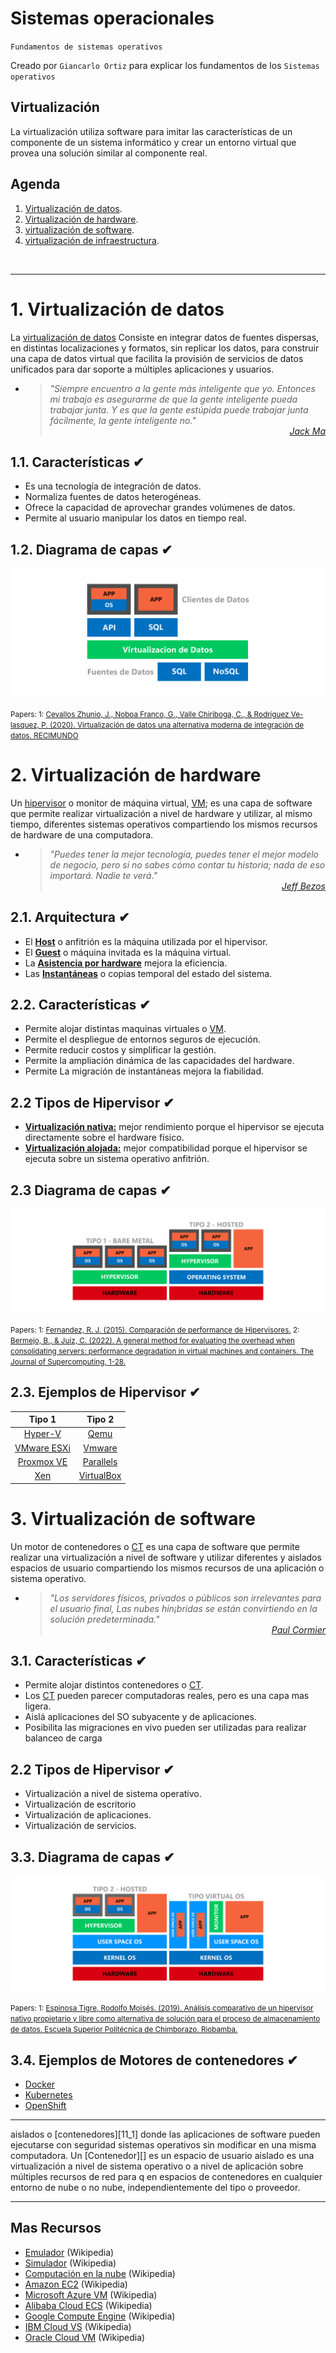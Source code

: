 # Sistemas operacionales
<p><code>Fundamentos de sistemas operativos</code></p>
<p>Creado por <code>Giancarlo Ortiz</code> para explicar los fundamentos de los <code>Sistemas operativos</code></p>

## Virtualización
La virtualización utiliza software para imitar las características de un componente de un sistema informático y crear un entorno virtual que provea una solución similar al componente real.

## Agenda
1. [Virtualización de datos](#1-virtualización-de-datos).
1. [Virtualización de hardware](#1-virtualización-de-hardware).
1. [virtualización de software](#2-contenerización).
1. [virtualización de infraestructura](#2-contenerización).

<br>

---
# 1. Virtualización de datos
La [virtualización de datos][1_0] Consiste en integrar datos de fuentes dispersas, en distintas localizaciones y formatos, sin replicar los datos, para construir una capa de datos virtual que facilita la provisión de servicios de datos unificados para dar soporte a múltiples aplicaciones y usuarios.

* ><i>"Siempre encuentro a la gente más inteligente que yo. Entonces mi trabajo es asegurarme de que la gente inteligente pueda trabajar junta. Y es que la gente estúpida puede trabajar junta fácilmente, la gente inteligente no."</i><br>
<cite style="display:block; text-align: right">[Jack Ma](https://es.wikipedia.org/wiki/Jack_Ma)</cite>

[1_0]:https://es.wikipedia.org/wiki/Virtualizaci%C3%B3n_de_datos


## 1.1. Características ✔
* Es una tecnología de integración de datos.
* Normaliza fuentes de datos heterogéneas.
* Ofrece la capacidad de aprovechar grandes volúmenes de datos.
* Permite al usuario manipular los datos en tiempo real.


## 1.2. Diagrama de capas ✔
![Capas de virtualización de datos](img/data-virtualization.svg "Fuentes de datos heterogéneas")

<small>Papers: 
1: [Cevallos Zhunio, J., Noboa Franco, G., Valle Chiriboga, C., & Rodriguez Ve-
lasquez, P. (2020). Virtualización de datos una alternativa moderna de integración de datos. RECIMUNDO](https://dialnet.unirioja.es/descarga/articulo/7591598.pdf)
</small>


# 2. Virtualización de hardware
Un [hipervisor][2_0] o monitor de máquina virtual, [VM][2_1]; es una capa de software que permite realizar virtualización a nivel de hardware y utilizar, al mismo tiempo, diferentes sistemas operativos compartiendo los mismos recursos de hardware de una computadora.

* ><i>"Puedes tener la mejor tecnología, puedes tener el mejor modelo de negocio, pero si no sabes cómo contar tu historia; nada de eso importará. Nadie te verá."</i><br>
<cite style="display:block; text-align: right">[Jeff Bezos](https://es.wikipedia.org/wiki/Jeff_Bezos)</cite>

[2_0]:https://es.wikipedia.org/wiki/Hipervisor
[2_1]:https://es.wikipedia.org/wiki/M%C3%A1quina_virtual


## 2.1. Arquitectura ✔
* El [__Host__][21_1] o anfitrión es la máquina utilizada por el hipervisor.
* El [__Guest__][21_1] o máquina invitada es la máquina virtual.
* La [__Asistencia por hardware__][21_3] mejora la eficiencia.
* Las [__Instantáneas__][21_4] o copias temporal del estado del sistema.

[21_1]:https://es.wikipedia.org/wiki/Host
[21_2]:https://es.wikipedia.org/wiki/M%C3%A1quina_virtual
[21_3]:https://es.wikipedia.org/wiki/Virtualizaci%C3%B3n_x86#Soporte_hardware
[21_4]:https://es.wikipedia.org/wiki/Copia_instant%C3%A1nea_de_volumen


## 2.2. Características ✔
* Permite alojar distintas maquinas virtuales o [VM][2_1].
* Permite el despliegue de entornos seguros de ejecución.
* Permite reducir costos y simplificar la gestión.
* Permite la ampliación dinámica de las capacidades del hardware.
* Permite La migración de instantáneas mejora la fiabilidad. 


## 2.2 Tipos de Hipervisor ✔
* [__Virtualización nativa:__][22_1] mejor rendimiento porque el hipervisor se ejecuta directamente sobre el hardware físico.
* [__Virtualización alojada:__][22_2] mejor compatibilidad porque el hipervisor se ejecuta sobre un sistema operativo anfitrión.

[22_1]:https://es.wikipedia.org/wiki/Hipervisor#Hipervisor_tipo_1
[22_2]:https://es.wikipedia.org/wiki/Hipervisor#Hipervisor_tipo_2

## 2.3 Diagrama de capas ✔
![Hipervisor](img/type-hypervisors.svg "Tipos de hipervisores")

<small>Papers: 
1: [Fernandez, R. J. (2015). Comparación de performance de Hipervisores.](https://rdu.iua.edu.ar/bitstream/123456789/629/1/TF_Rodrigo%20Fernandez.pdf)
2: [Bermejo, B., & Juiz, C. (2022). A general method for evaluating the overhead when consolidating servers: performance degradation in virtual machines and containers. The Journal of Supercomputing, 1-28.](https://link.springer.com/content/pdf/10.1007/s11227-022-04318-5.pdf)
</small>


## 2.3. Ejemplos de Hipervisor ✔
| Tipo 1 | Tipo 2 |
|:---:|:---:|
| [Hyper-V][23_1] | [Qemu][23_2] |
| [VMware ESXi][23_3] | [Vmware][23_4] |
| [Proxmox VE][23_5] | [Parallels][23_6] |
| [Xen][23_7] | [VirtualBox][23_8] |

[23_1]:https://es.wikipedia.org/wiki/Hyper-V
[23_2]:https://en.wikipedia.org/wiki/QEMU
[23_3]:https://en.wikipedia.org/wiki/VMware_ESXi
[23_4]:https://en.wikipedia.org/wiki/VMware_Workstation
[23_5]:https://es.wikipedia.org/wiki/Proxmox_Virtual_Environment
[23_6]:https://en.wikipedia.org/wiki/Parallels_Server_for_Mac
[23_7]:https://es.wikipedia.org/wiki/Xen
[23_8]:https://en.wikipedia.org/wiki/VirtualBox


# 3. Virtualización de software
Un motor de contenedores o [CT][3_0] es una capa de software que permite realizar una virtualización a nivel de software y utilizar diferentes y aislados espacios de usuario compartiendo los mismos recursos de una aplicación o sistema operativo.

* ><i>"Los servidores físicos, privados o públicos son irrelevantes para el usuario final, Las nubes hin¡bridas se están convirtiendo en la solución predeterminada."</i><br>
<cite style="display:block; text-align: right">[Paul Cormier](https://en.wikipedia.org/wiki/Paul_Cormier_(engineer))</cite>

[3_0]:https://es.wikipedia.org/wiki/Hipervisor

## 3.1. Características ✔
* Permite alojar distintos contenedores o [CT][3_0].
* Los [CT][3_0] pueden parecer computadoras reales, pero es una capa mas ligera.
* Aislá aplicaciones del SO subyacente y de aplicaciones.
* Posibilita las migraciones en vivo pueden ser utilizadas para realizar balanceo de carga


## 2.2 Tipos de Hipervisor ✔
* Virtualización a nivel de sistema operativo.
* Virtualización de escritorio
* Virtualización de aplicaciones.
* Virtualización de servicios.


## 3.3. Diagrama de capas ✔
![Capas de virtualización de datos](img/type-container-engine.svg  "Fuentes de datos heterogéneas")

<small>Papers: 
1: [Espinosa Tigre, Rodolfo Moisés. (2019). Análisis comparativo de un hipervisor nativo propietario y libre como alternativa de solución para el proceso de almacenamiento de datos. Escuela Superior Politécnica de Chimborazo. Riobamba.](http://dspace.espoch.edu.ec/bitstream/123456789/10832/1/20T01201.pdf)
</small>


## 3.4. Ejemplos de Motores de contenedores ✔
* [Docker](https://es.wikipedia.org/wiki/Docker_(software))
* [Kubernetes](https://es.wikipedia.org/wiki/Kubernetes)
* [OpenShift](https://es.wikipedia.org/wiki/OpenShift)


---
aislados o [contenedores][11_1] donde las aplicaciones de software pueden ejecutarse con seguridad 
 sistemas operativos sin modificar en una misma computadora.
Un [Contenedor][] es un espacio de usuario aislado 
es una virtualización a nivel de sistema operativo o a nivel de aplicación sobre múltiples recursos de red para q en espacios de contenedores en cualquier entorno de nube o no nube, independientemente del tipo o proveedor.

---
## Mas Recursos
- [Emulador](https://es.wikipedia.org/wiki/Emulador) (Wikipedia)
- [Simulador](https://es.wikipedia.org/wiki/Simulador) (Wikipedia)
- [Computación en la nube](https://es.wikipedia.org/wiki/Computaci%C3%B3n_en_la_nube) (Wikipedia)
- [Amazon EC2](https://es.wikipedia.org/wiki/Amazon_EC2) (Wikipedia)
- [Microsoft Azure VM](https://es.wikipedia.org/wiki/Microsoft_Azure) (Wikipedia)
- [Alibaba Cloud ECS](https://en.wikipedia.org/wiki/IBM_Cloud) (Wikipedia)
- [Google Compute Engine](https://en.wikipedia.org/wiki/Google_Compute_Engine) (Wikipedia)
- [IBM Cloud VS](https://en.wikipedia.org/wiki/IBM_Cloud) (Wikipedia)
- [Oracle Cloud VM](https://es.wikipedia.org/wiki/Oracle_Cloud) (Wikipedia)